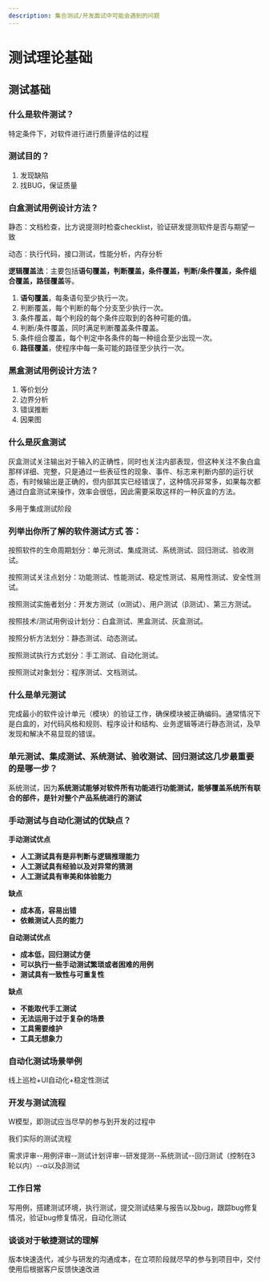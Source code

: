 ```yaml
---
description: 集合测试/开发面试中可能会遇到的问题
---
```


# 测试理论基础

## 测试基础

### 什么是软件测试？

特定条件下，对软件进行进行质量评估的过程

### 测试目的？

1. 发现缺陷
2. 找BUG，保证质量

### 白盒测试用例设计方法？

静态：文档检查，比方说提测时检查checklist，验证研发提测软件是否与期望一致

动态：执行代码，接口测试，性能分析，内存分析

**逻辑覆盖法**：主要包括**语句覆盖，判断覆盖，条件覆盖，判断/条件覆盖，条件组合覆盖，路径覆盖**等。

1. **语句覆盖**，每条语句至少执行一次。
2. 判断覆盖，每个判断的每个分支至少执行一次。
3. 条件覆盖，每个判段的每个条件应取到的各种可能的值。
4. 判断/条件覆盖，同时满足判断覆盖条件覆盖。
5. 条件组合覆盖，每个判定中各条件的每一种组合至少出现一次。
6. **路径覆盖**，使程序中每一条可能的路径至少执行一次。

### 黑盒测试用例设计方法？

1. 等价划分
2. 边界分析
3. 错误推断
4. 因果图

### 什么是灰盒测试

灰盒测试关注输出对于输入的正确性，同时也关注内部表现，但这种关注不象白盒那样详细、完整，只是通过一些表征性的现象、事件、标志来判断内部的运行状态，有时候输出是正确的，但内部其实已经错误了，这种情况非常多，如果每次都通过白盒测试来操作，效率会很低，因此需要采取这样的一种灰盒的方法。

多用于集成测试阶段

### 列举出你所了解的软件测试方式 答：

按照软件的生命周期划分：单元测试、集成测试、系统测试、回归测试、验收测试。

按照测试关注点划分：功能测试、性能测试、稳定性测试、易用性测试、安全性测试。

按照测试实施者划分：开发方测试（α测试）、用户测试（β测试）、第三方测试。

按照技术/测试用例设计划分：白盒测试、黑盒测试、灰盒测试。

按照分析方法划分：静态测试、动态测试。

按照测试执行方式划分：手工测试、自动化测试。

按照测试对象划分：程序测试、文档测试。

### 什么是单元测试

完成最小的软件设计单元（模块）的验证工作，确保模块被正确编码。通常情况下是白盒的，对代码风格和规则、程序设计和结构、业务逻辑等进行静态测试，及早发现和解决不易显现的错误。

### 单元测试、集成测试、系统测试、验收测试、回归测试这几步最重要的是哪一步？

系统测试，因为**系统测试能够对软件所有功能进行功能测试，能够覆盖系统所有联合的部件，是针对整个产品系统进行的测试**

### **手动测试与自动化测试的优缺点？**

**手动测试优点**

* **人工测试具有是非判断与逻辑推理能力**
* **人工测试具有经验以及对异常的猜测**
* **人工测试具有审美和体验能力**

**缺点**

* **成本高，容易出错**
* **依赖测试人员的能力**

**自动测试优点**

* **成本低，回归测试方便**
* **可以执行一些手动测试繁琐或者困难的用例**
* **测试具有一致性与可重复性**

**缺点**

* **不能取代手工测试**
* **无法运用于过于复杂的场景**
* **工具需要维护**
* **工具无想象力**

### 自动化测试场景举例

线上巡检+UI自动化+稳定性测试

### 开发与测试流程

W模型，即测试应当尽早的参与到开发的过程中

我们实际的测试流程

需求评审--用例评审--测试计划评审--研发提测--系统测试--回归测试（控制在3轮以内）--α以及β测试

### 工作日常

写用例，搭建测试环境，执行测试，提交测试结果与报告以及bug，跟踪bug修复情况，验证bug修复情况，自动化测试

### 谈谈对于敏捷测试的理解

版本快速迭代，减少与研发的沟通成本，在立项阶段就尽早的参与到项目中，交付使用后根据客户反馈快速改进

